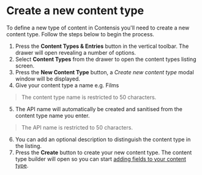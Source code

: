 # Create a new content type

To define a new type of content in Contensis you'll need to create a new content type. Follow the steps below to begin the process.

1. Press the **Content Types & Entries** button in the vertical toolbar. The drawer will open revealing a number of options.
2. Select **Content Types** from the drawer to open the content types listing screen.
3. Press the **New Content Type** button, a *Create new content type* modal window will be displayed.
4. Give your content type a name e.g. Films
> The content type name is restricted to 50 characters.
5. The API name will automatically be created and sanitised from the content type name you enter.
> The API name is restricted to 50 characters.
6. You can add an optional description to distinguish the content type in the listing.
7. Press the **Create** button to create your new content type. The content type builder will open so you can start [adding fields to your content type](adding-fields-to-a-content-type.md).
